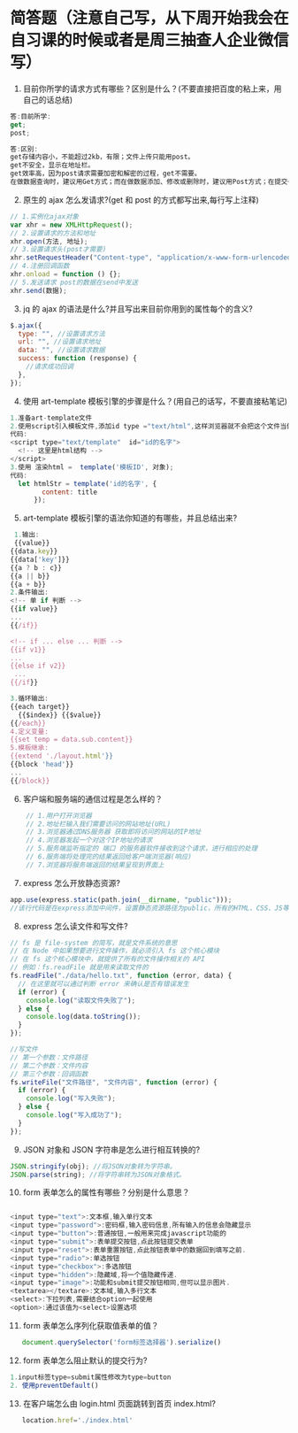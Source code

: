 # 简答题（注意自己写，从下周开始我会在自习课的时候或者是周三抽查人企业微信写）

1. 目前你所学的请求方式有哪些？区别是什么？(不要直接把百度的粘上来，用自己的话总结)

```js
答:目前所学:
get;
post;

答:区别:
get存储内容小，不能超过2kb，有限；文件上传只能用post。
get不安全，显示在地址栏。
get效率高，因为post请求需要加密和解密的过程，get不需要。
在做数据查询时，建议用Get方式；而在做数据添加、修改或删除时，建议用Post方式；在提交一些不紧要信息时，使用get，效率高。

```

2. 原生的 ajax 怎么发请求?(get 和 post 的方式都写出来,每行写上注释)

```js
// 1.实例化ajax对象
var xhr = new XMLHttpRequest();
// 2.设置请求的方法和地址
xhr.open(方法, 地址);
// 3.设置请求头(post才需要)
xhr.setRequestHeader("Content-type", "application/x-www-form-urlencoded");
// 4.注册回调函数
xhr.onload = function () {};
// 5.发送请求 post的数据在send中发送
xhr.send(数据);
```

3. jq 的 ajax 的语法是什么?并且写出来目前你用到的属性每个的含义?

```js
$.ajax({
  type: "", //设置请求方法
  url: "", //设置请求地址
  data: "", //设置请求数据
  success: function (response) {
    //请求成功回调
  },
});
```

4. 使用 art-template 模板引擎的步骤是什么？(用自己的话写，不要直接粘笔记)

```js
1.准备art-template文件
2.使用script引入模板文件,添加id type ="text/html",这样浏览器就不会把这个文件当做js解析了
代码:
<script type="text/template"  id="id的名字">
  <!-- 这里是html结构 -->
</script>
3.使用 渲染html =  template('模板ID', 对象);
代码:
  let htmlStr = template('id的名字', {
        content: title
      });
```

5. art-template 模板引擎的语法你知道的有哪些，并且总结出来?

```js
 1.输出:
 {{value}}
{{data.key}}
{{data['key']}}
{{a ? b : c}}
{{a || b}}
{{a + b}}
2.条件输出:
<!-- 单 if 判断 -->
{{if value}}
...
{{/if}}

<!-- if ... else ... 判断 -->
{{if v1}}
...
{{else if v2}}
 ...
{{/if}}

3.循环输出:
{{each target}}
  {{$index}} {{$value}}
{{/each}}
4.定义变量:
{{set temp = data.sub.content}}
5.模板继承:
{{extend './layout.html'}}
{{block 'head'}}
...
{{/block}}

```

6. 客户端和服务端的通信过程是怎么样的？

```js
    // 1.用户打开浏览器
    // 2.地址栏输入我们需要访问的网站地址(URL)
    // 3.浏览器通过DNS服务器 获取即将访问的网站的IP地址
    // 4.浏览器发起一个对这个IP地址的请求
    // 5.服务端监听指定的 端口 的服务器软件接收到这个请求，进行相应的处理
    // 6.服务端将处理完的结果返回给客户端浏览器(响应)
    // 7.浏览器将服务端返回的结果呈现到界面上
```

7. express 怎么开放静态资源?

```js
app.use(express.static(path.join(__dirname, "public")));
//该行代码是在express添加中间件，设置静态资源路径为public，所有的HTML、CSS、JS等文件都放在public下即可
```

8. express 怎么读文件和写文件?

```js
// fs 是 file-system 的简写，就是文件系统的意思
// 在 Node 中如果想要进行文件操作，就必须引入 fs 这个核心模块
// 在 fs 这个核心模块中，就提供了所有的文件操作相关的 API
// 例如：fs.readFile 就是用来读取文件的
fs.readFile("./data/hello.txt", function (error, data) {
  // 在这里就可以通过判断 error 来确认是否有错误发生
  if (error) {
    console.log("读取文件失败了");
  } else {
    console.log(data.toString());
  }
});

//写文件
// 第一个参数：文件路径
// 第二个参数：文件内容
// 第三个参数：回调函数
fs.writeFile("文件路径", "文件内容", function (error) {
  if (error) {
    console.log("写入失败");
  } else {
    console.log("写入成功了");
  }
});
```

9. JSON 对象和 JSON 字符串是怎么进行相互转换的?

```js
JSON.stringify(obj); //将JSON对象转为字符串。
JSON.parse(string); //将字符串转为JSON对象格式。
```

10. form 表单怎么的属性有哪些？分别是什么意思？

```js

<input type="text">:文本框,输入单行文本
<input type="password">:密码框,输入密码信息,所有输入的信息会隐藏显示
<input type="button">:普通按钮,一般用来完成javascript功能的
<input type="submit">:表单提交按钮,点此按钮提交表单
<input type="reset">:表单重置按钮,点此按钮表单中的数据回到填写之前.
<input type="radio">:单选按钮
<input type="checkbox">:多选按钮
<input type="hidden">:隐藏域,将一个值隐藏传递.
<input type="image">:功能和submit提交按钮相同,但可以显示图片.
<textarea></textare>:文本域,输入多行文本
<select>:下拉列表,需要结合option一起使用
<option>:通过该值为<select>设置选项

```

11. form 表单怎么序列化获取值表单的值？

```js
   document.querySelector('form标签选择器').serialize()
```

12. form 表单怎么阻止默认的提交行为?

```js
1.input标签type=submit属性修改为type=button
2. 使用preventDefault()
```

13. 在客户端怎么由 login.html 页面跳转到首页 index.html?

```js
   location.href='./index.html'
```
